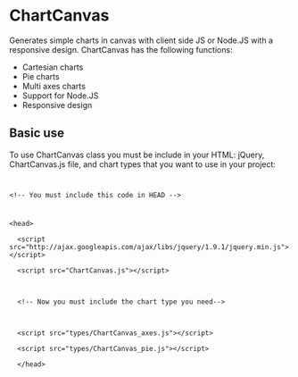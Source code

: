 ChartCanvas
===========

Generates simple charts in canvas with client side JS or Node.JS with a responsive design. ChartCanvas has the following functions:

- Cartesian charts
- Pie charts
- Multi axes charts
- Support for Node.JS
- Responsive design

## Basic use

To use ChartCanvas class you must be include in your HTML: jQuery, ChartCanvas.js file, and chart types that you want to use in your project:

<code>
<p>&lt;!-- You must include this code in HEAD --&gt;</p>
<p>&lt;head&gt;<br />
  &lt;script src=&quot;http://ajax.googleapis.com/ajax/libs/jquery/1.9.1/jquery.min.js&quot;&gt;&lt;/script&gt;<br />
  &lt;script src=&quot;ChartCanvas.js&quot;&gt;&lt;/script&gt;<br />
  <br />
  &lt;!-- Now you must include the chart type you need--&gt;<br />
  <br />
  &lt;script src=&quot;types/ChartCanvas_axes.js&quot;&gt;&lt;/script&gt;<br />
  &lt;script src=&quot;types/ChartCanvas_pie.js&quot;&gt;&lt;/script&gt;<br />
  &lt;/head&gt;</p>
</code>

